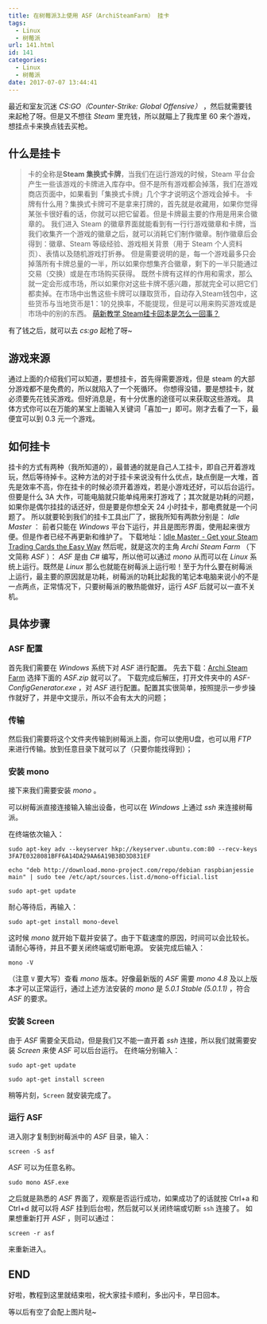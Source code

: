 ```yaml
---
title: 在树莓派3上使用 ASF（ArchiSteamFarm） 挂卡
tags:
  - Linux
  - 树莓派
url: 141.html
id: 141
categories:
  - Linux
  - 树莓派
date: 2017-07-07 13:44:41
---
```


最近和室友沉迷 _CS:GO（Counter-Strike: Global Offensive）_  ，然后就需要钱来起枪了呀。但是又不想往 _Steam_ 里充钱，所以就瞄上了我库里 60 来个游戏，想挂点卡来换点钱去买枪。

<!-- more -->

## 什么是挂卡

> 卡的全称是**Steam 集换式卡牌**，当我们在运行游戏的时候，Steam 平台会产生一些该游戏的卡牌进入库存中。但不是所有游戏都会掉落，我们在游戏商店页面中，如果看到「集换式卡牌」几个字才说明这个游戏会掉卡。 卡牌有什么用？集换式卡牌可不是拿来打牌的，首先就是收藏用，如果你觉得某张卡很好看的话，你就可以把它留着。但是卡牌最主要的作用是用来合徽章的。 我们进入 Steam 的徽章界面就能看到有一行行游戏徽章和卡牌，当我们收集齐一个游戏的徽章之后，就可以消耗它们制作徽章。制作徽章后会得到：徽章、Steam 等级经验、游戏相关背景（用于 Steam 个人资料页）、表情以及随机游戏打折券。 但是需要说明的是，每一个游戏最多只会掉落所有卡牌总量的一半，所以如果你想集齐合徽章，剩下的一半只能通过交易（交换）或是在市场购买获得。 既然卡牌有这样的作用和需求，那么就一定会形成市场，所以如果你对这些卡牌不感兴趣，那就完全可以把它们都卖掉。在市场中出售这些卡牌可以赚取货币，自动存入Steam钱包中，这些货币与当地货币是1：1的兑换率，不能提现，但是可以用来购买游戏或是市场中的别的东西。 [萌新教学 Steam挂卡回本是怎么一回事？](http://soft.zol.com.cn/572/5727507.html)

有了钱之后，就可以去 _cs:go_ 起枪了呀~

## 游戏来源

通过上面的介绍我们可以知道，要想挂卡，首先得需要游戏，但是 steam 的大部分游戏都不是免费的，所以就陷入了一个死循环。 你想得没错，要是想挂卡，就必须要先花钱买游戏。但好消息是，有十分优惠的途径可以来获取这些游戏。 具体方式你可以在万能的某宝上面输入关键词「喜加一」即可。刚才去看了一下，最便宜可以到 0.3 元一个游戏。

## 如何挂卡

挂卡的方式有两种（我所知道的），最普通的就是自己人工挂卡，即自己开着游戏玩，然后等待掉卡。这种方法的对于挂卡来说没有什么优点，缺点倒是一大堆，首先是效率不高，你在挂卡的时候必须开着游戏，若是小游戏还好，可以后台运行。但要是什么 3A 大作，可能电脑就只能单纯用来打游戏了；其次就是功耗的问题，如果你是偶尔挂挂的话还好，但是要是你想全天 24 小时挂卡，那电费就是一个问题了。 所以就要轮到我们的挂卡工具出厂了，据我所知有两款分别是： _Idle Master_ ： 前者只能在 _Windows_ 平台下运行，并且是图形界面，使用起来很方便。但是作者已经不再更新和维护了。 下载地址：[Idle Master - Get your Steam Trading Cards the Easy Way](http://www.steamidlemaster.com/) 然后呢，就是这次的主角 _Archi Steam Farm_ （下文简称 _ASF_ ）： _ASF_ 是由 _C#_ 编写，所以他可以通过 _mono_ 从而可以在 _Linux_ 系统上运行。既然是 _Linux_ 那么也就能在树莓派上运行啦！至于为什么要在树莓派上运行，最主要的原因就是功耗，树莓派的功耗比起我的笔记本电脑来说小的不是一点两点，正常情况下，只要树莓派的散热能做好，运行 _ASF_ 后就可以一直不关机。

## 具体步骤

### ASF 配置

首先我们需要在 _Windows_ 系统下对 _ASF_ 进行配置。 先去下载：[Archi Steam Farm](https://github.com/JustArchi/ArchiSteamFarm/releases/tag/2.3.2.0) 选择下面的 _ASF.zip_ 就可以了。 下载完成后解压，打开文件夹中的 _ASF-ConfigGenerator.exe_ ，对 _ASF_ 进行配置。配置其实很简单，按照提示一步步操作就好了，并是中文提示，所以不会有太大的问题；

### 传输

然后我们需要将这个文件夹传输到树莓派上面，你可以使用U盘，也可以用 _FTP_ 来进行传输。放到任意目录下就可以了（只要你能找得到）；

### 安装 mono

接下来我们需要安装 _mono_ 。

可以树莓派直接连接输入输出设备，也可以在 _Windows_ 上通过 _ssh_ 来连接树莓派。

在终端依次输入：

```shell
sudo apt-key adv --keyserver hkp://keyserver.ubuntu.com:80 --recv-keys 3FA7E0328081BFF6A14DA29AA6A19B38D3D831EF
```

```shell
echo "deb http://download.mono-project.com/repo/debian raspbianjessie main" | sudo tee /etc/apt/sources.list.d/mono-official.list
```

```shell
sudo apt-get update
```

耐心等待后，再输入：

```shell
sudo apt-get install mono-devel
```

这时候 _mono_ 就开始下载并安装了。由于下载速度的原因，时间可以会比较长。请耐心等待，并且不要关闭终端或切断电源。 安装完成后输入：

```shell
mono -V
```

（注意 `V` 要大写）查看 _mono_ 版本。好像最新版的 _ASF_ 需要 _mono 4.8_ 及以上版本才可以正常运行，通过上述方法安装的 _mono_ 是 _5.0.1 Stable (5.0.1.1)_ ，符合 _ASF_ 的要求。

### 安装 Screen

由于 _ASF_ 需要全天启动，但是我们又不能一直开着 _ssh_ 连接，所以我们就需要安装 _Screen_ 来使 _ASF_ 可以后台运行。 在终端分别输入：

```shell
sudo apt-get update
```

```shell
sudo apt-get install screen
```

稍等片刻，`Screen` 就安装完成了。

### 运行 ASF

进入刚才复制到树莓派中的 _ASF_ 目录，输入：

```shell
screen -S asf
```

_ASF_ 可以为任意名称。

```shell
sudo mono ASF.exe
```

之后就是熟悉的 _ASF_ 界面了，观察是否运行成功，如果成功了的话就按 Ctrl+a 和 Ctrl+d 就可以将 _ASF_ 挂到后台啦，然后就可以关闭终端或切断 `ssh` 连接了。 如果想重新打开 _ASF_ ，则可以通过：

```shell
screen -r asf
```

来重新进入。

## END

好啦，教程到这里就结束啦，祝大家挂卡顺利，多出闪卡，早日回本。

等以后有空了会配上图片哒~
